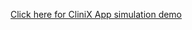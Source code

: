 [Click here for CliniX App simulation demo](https://drive.google.com/file/d/1TxI5rlnna3JMAcRhqMZVNLn4DWQDmWBC/view?usp=sharing)
